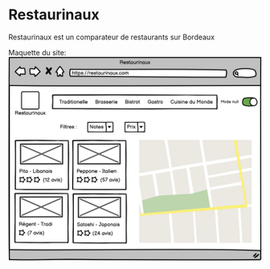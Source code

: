 # Restaurinaux

Restaurinaux est un comparateur de restaurants sur Bordeaux

Maquette du site:
![maquette](Maquette.png "Maquette")
